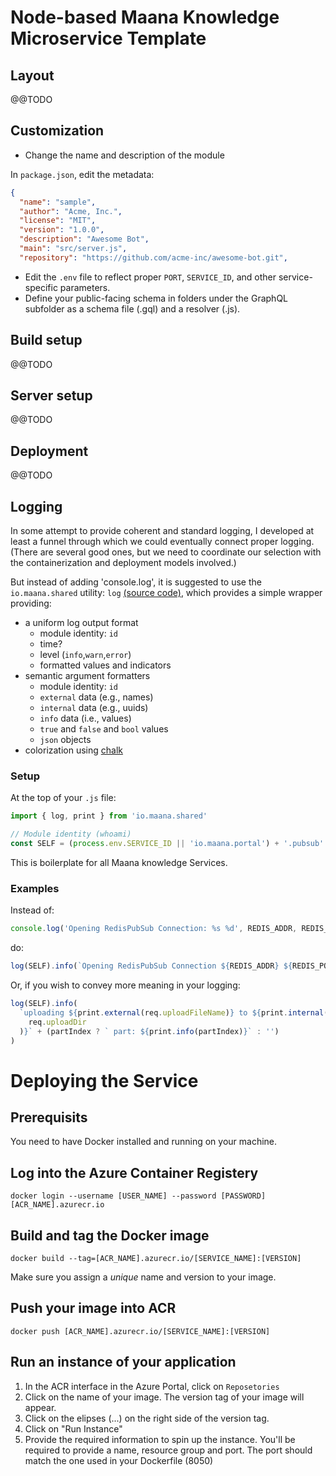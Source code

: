 # Node-based Maana Knowledge Microservice Template

## Layout

@@TODO

## Customization

* Change the name and description of the module

In `package.json`, edit the metadata:

```json
{
  "name": "sample",
  "author": "Acme, Inc.",
  "license": "MIT",
  "version": "1.0.0",
  "description": "Awesome Bot",
  "main": "src/server.js",
  "repository": "https://github.com/acme-inc/awesome-bot.git",
```

* Edit the `.env` file to reflect proper `PORT`, `SERVICE_ID`, and other service-specific parameters.
* Define your public-facing schema in folders under the GraphQL subfolder as a schema file (.gql) and a resolver (.js).

## Build setup

@@TODO

## Server setup

@@TODO

## Deployment

@@TODO

## Logging

In some attempt to provide coherent and standard logging, I developed at least a funnel through which we could eventually connect proper logging. (There are several good ones, but we need to coordinate our selection with the containerization and deployment models involved.)

But instead of adding 'console.log', it is suggested to use the `io.maana.shared` utility: `log` [(source code)](/repo/ksvcs/packages/maana-shared/src/log.js), which provides a simple wrapper providing:

* a uniform log output format
  * module identity: `id`
  * time?
  * level (`info`,`warn`,`error`)
  * formatted values and indicators
* semantic argument formatters
  * module identity: `id`
  * `external` data (e.g., names)
  * `internal` data (e.g., uuids)
  * `info` data (i.e., values)
  * `true` and `false` and `bool` values
  * `json` objects
* colorization using [chalk](https://github.com/chalk/chalk)

### Setup

At the top of your `.js` file:

```javascript
import { log, print } from 'io.maana.shared'

// Module identity (whoami)
const SELF = (process.env.SERVICE_ID || 'io.maana.portal') + '.pubsub'
```

This is boilerplate for all Maana knowledge Services.

### Examples

Instead of:

```javascript
console.log('Opening RedisPubSub Connection: %s %d', REDIS_ADDR, REDIS_PORT)
```

do:

```js
log(SELF).info(`Opening RedisPubSub Connection ${REDIS_ADDR} ${REDIS_PORT}`)
```

Or, if you wish to convey more meaning in your logging:

```javascript
log(SELF).info(
  `uploading ${print.external(req.uploadFileName)} to ${print.internal(
    req.uploadDir
  )}` + (partIndex ? ` part: ${print.info(partIndex)}` : '')
)
```

# Deploying the Service

## Prerequisits

You need to have Docker installed and running on your machine.

## Log into the Azure Container Registery

    docker login --username [USER_NAME] --password [PASSWORD] [ACR_NAME].azurecr.io

## Build and tag the Docker image

    docker build --tag=[ACR_NAME].azurecr.io/[SERVICE_NAME]:[VERSION]

Make sure you assign a _unique_ name and version to your image.

## Push your image into ACR

    docker push [ACR_NAME].azurecr.io/[SERVICE_NAME]:[VERSION]

## Run an instance of your application

1. In the ACR interface in the Azure Portal, click on `Reposetories`
2. Click on the name of your image. The version tag of your image will appear.
3. Click on the elipses (...) on the right side of the version tag.
4. Click on "Run Instance"
5. Provide the required information to spin up the instance. You'll be required to provide a name, resource group and port. The port should match the one used in your Dockerfile (8050)
